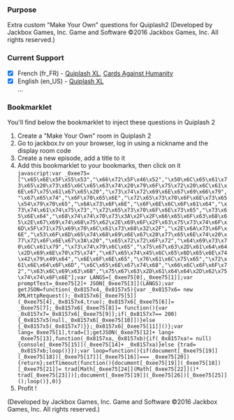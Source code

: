 ### Purpose
Extra custom "Make Your Own" questions for Quiplash2 (Developed by Jackbox Games, Inc. Game and Software ©2016 Jackbox Games, Inc. All rights reserved.)

### Current Support
- [x] French (fr_FR) - [Quiplash XL](https://www.trueachievements.com/a208499/quiplash-xl-back-talk-achievement), [Cards Against Humanity](http://s3.amazonaws.com/cah/CAH_FrenchByCluchier.pdf)
- [x] English (en_US) - [Quiplash XL](https://www.trueachievements.com/a208499/quiplash-xl-back-talk-achievement)  
...

### Bookmarklet
You'll find below the bookmarklet to inject these questions in Quiplash 2

1. Create a "Make Your Own" room in Quiplash 2
2. Go to jackbox.tv on your browser, log in using a nickname and the display room code
3. Create a new episode, add a title to it
4. Add this bookmarklet to your bookmarks, then click on it  
  `javascript:var _0xee75=["\x65\x6E\x5F\x55\x53","\x66\x72\x5F\x46\x52","\x50\x6C\x65\x61\x73\x65\x20\x73\x65\x6C\x65\x63\x74\x20\x79\x6F\x75\x72\x20\x6C\x61\x6E\x67\x75\x61\x67\x65\x20","\x73\x74\x72\x69\x6E\x67\x69\x66\x79","\x67\x65\x74","\x6F\x70\x65\x6E","\x72\x65\x73\x70\x6F\x6E\x73\x65\x54\x79\x70\x65","\x6A\x73\x6F\x6E","\x6F\x6E\x6C\x6F\x61\x64","\x73\x74\x61\x74\x75\x73","\x72\x65\x73\x70\x6F\x6E\x73\x65","\x73\x65\x6E\x64","\x68\x74\x74\x70\x73\x3A\x2F\x2F\x66\x65\x6F\x63\x68\x65\x2E\x67\x69\x74\x68\x75\x62\x2E\x69\x6F\x2F\x63\x75\x73\x74\x6F\x6D\x5F\x71\x75\x69\x70\x6C\x61\x73\x68\x32\x2F","\x2E\x6A\x73\x6F\x6E","\x53\x6F\x6D\x65\x74\x68\x69\x6E\x67\x20\x77\x65\x6E\x74\x20\x77\x72\x6F\x6E\x67\x3A\x20","\x65\x72\x72\x6F\x72","\x64\x69\x73\x70\x6C\x61\x79","\x73\x74\x79\x6C\x65","\x75\x67\x63\x2D\x61\x64\x64\x2D\x69\x6E\x70\x75\x74","\x67\x65\x74\x45\x6C\x65\x6D\x65\x6E\x74\x42\x79\x49\x64","\x6E\x6F\x6E\x65","\x76\x61\x6C\x75\x65","\x72\x61\x6E\x64\x6F\x6D","\x6C\x65\x6E\x67\x74\x68","\x66\x6C\x6F\x6F\x72","\x63\x6C\x69\x63\x6B","\x75\x67\x63\x2D\x61\x64\x64\x2D\x62\x75\x74\x74\x6F\x6E"];var LANGS=[_0xee75[0],_0xee75[1]];var promptText=_0xee75[2]+ JSON[_0xee75[3]](LANGS);var getJSON=function(_0x8157x4,_0x8157x5){var _0x8157x6= new XMLHttpRequest();_0x8157x6[_0xee75[5]](_0xee75[4],_0x8157x4,true);_0x8157x6[_0xee75[6]]= _0xee75[7];_0x8157x6[_0xee75[8]]= function(){var _0x8157x7=_0x8157x6[_0xee75[9]];if(_0x8157x7== 200){_0x8157x5(null,_0x8157x6[_0xee75[10]])}else {_0x8157x5(_0x8157x7)}};_0x8157x6[_0xee75[11]]()};var lang=_0xee75[1],trad=[];getJSON(_0xee75[12]+ lang+ _0xee75[13],function(_0x8157xa,_0x8157xb){if(_0x8157xa!= null){console[_0xee75[15]](_0xee75[14]+ _0x8157xa)}else {trad= _0x8157xb;loop()}});var loop=function(){if(document[_0xee75[19]](_0xee75[18])[_0xee75[17]][_0xee75[16]]=== _0xee75[20]){return};setTimeout(function(){document[_0xee75[19]](_0xee75[18])[_0xee75[21]]= trad[Math[_0xee75[24]](Math[_0xee75[22]]()* trad[_0xee75[23]])];document[_0xee75[19]](_0xee75[26])[_0xee75[25]]();loop()},0)}`
5. Profit !

(Developed by Jackbox Games, Inc. Game and Software ©2016 Jackbox Games, Inc. All rights reserved.)
